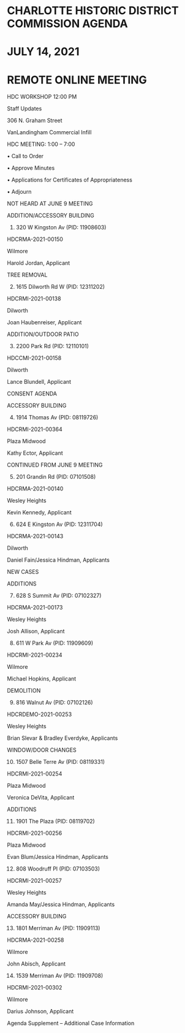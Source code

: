 # CHARLOTTE HISTORIC DISTRICT COMMISSION AGENDA

# JULY 14, 2021

# REMOTE ONLINE MEETING

HDC WORKSHOP 12:00 PM

Staff Updates

306 N. Graham Street

VanLandingham Commercial Infill

HDC MEETING: 1:00 – 7:00

• Call to Order

• Approve Minutes

• Applications for Certificates of Appropriateness

• Adjourn

NOT HEARD AT JUNE 9 MEETING

ADDITION/ACCESSORY BUILDING

1. 320 W Kingston Av (PID: 11908603)

HDCRMA-2021-00150

Wilmore

Harold Jordan, Applicant

TREE REMOVAL

2. 1615 Dilworth Rd W (PID: 12311202)

HDCRMI-2021-00138

Dilworth

Joan Haubenreiser, Applicant

ADDITION/OUTDOOR PATIO

3. 2200 Park Rd (PID: 12110101)

HDCCMI-2021-00158

Dilworth

Lance Blundell, Applicant

CONSENT AGENDA

ACCESSORY BUILDING

4. 1914 Thomas Av (PID: 08119726)

HDCRMI-2021-00364

Plaza Midwood

Kathy Ector, Applicant

CONTINUED FROM JUNE 9 MEETING

5. 201 Grandin Rd (PID: 07101508)

HDCRMA-2021-00140

Wesley Heights

Kevin Kennedy, Applicant

6. 624 E Kingston Av (PID: 12311704)

HDCRMA-2021-00143

Dilworth

Daniel Fain/Jessica Hindman, Applicants

NEW CASES

ADDITIONS

7. 628 S Summit Av (PID: 07102327)

HDCRMA-2021-00173

Wesley Heights

Josh Allison, Applicant

8. 611 W Park Av (PID: 11909609)

HDCRMI-2021-00234

Wilmore

Michael Hopkins, Applicant

DEMOLITION

9. 816 Walnut Av (PID: 07102126)

HDCRDEMO-2021-00253

Wesley Heights

Brian Slevar & Bradley Everdyke, Applicants

WINDOW/DOOR CHANGES

10. 1507 Belle Terre Av (PID: 08119331)

HDCRMI-2021-00254

Plaza Midwood

Veronica DeVita, Applicant

ADDITIONS

11. 1901 The Plaza (PID: 08119702)

HDCRMI-2021-00256

Plaza Midwood

Evan Blum/Jessica Hindman, Applicants

12. 808 Woodruff Pl (PID: 07103503)

HDCRMI-2021-00257

Wesley Heights

Amanda May/Jessica Hindman, Applicants

ACCESSORY BUILDING

13. 1801 Merriman Av (PID: 11909113)

HDCRMA-2021-00258

Wilmore

John Abisch, Applicant

14. 1539 Merriman Av (PID: 11909708)

HDCRMI-2021-00302

Wilmore

Darius Johnson, Applicant

Agenda Supplement – Additional Case Information
